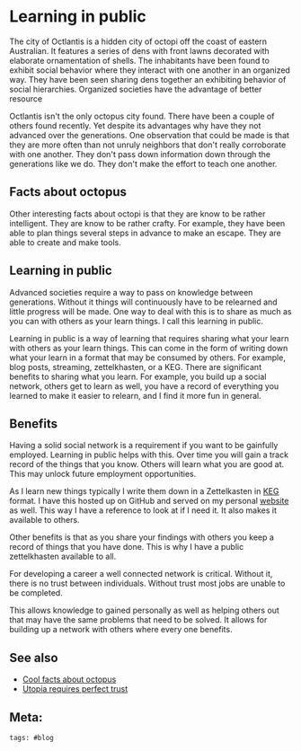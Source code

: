 # Learning in public

The city of Octlantis is a hidden city of octopi off the coast of eastern
Australian. It features a series of dens with front lawns decorated with
elaborate ornamentation of shells. The inhabitants have been found to exhibit
social behavior where they interact with one another in an organized way. They
have been seen sharing dens together an exhibiting behavior of social
hierarchies. Organized societies have the advantage of better resource

Octlantis isn't the only octopus city found. There have been a couple of others
found recently. Yet despite its advantages why have they not advanced over the
generations. One observation that could be made is that they are more often than
not unruly neighbors that don't really corroborate with one another. They don't
pass down information down through the generations like we do. They don't make
the effort to teach one another.

## Facts about octopus

Other interesting facts about octopi is that they are know to be rather
intelligent. They are know to be rather crafty. For example, they have been able
to plan things several steps in advance to make an escape. They are able to
create and make tools.

## Learning in public

Advanced societies require a way to pass on knowledge between generations.
Without it things will continuously have to be relearned and little progress
will be made. One way to deal with this is to share as much as you can with
others as your learn things. I call this learning in public.

Learning in public is a way of learning that requires sharing what your learn
with others as your learn things. This can come in the form of writing down what
your learn in a format that may be consumed by others. For example, blog posts,
streaming, zettelkhasten, or a KEG. There are significant benefits to sharing
what you learn. For example, you build up a social network, others get to learn
as well, you have a record of everything you learned to make it easier to
relearn, and I find it more fun in general.

## Benefits

Having a solid social network is a requirement if you want to be gainfully
employed. Learning in public helps with this. Over time you will gain a track
record of the things that you know. Others will learn what you are good at. This
may unlock future employment opportunities.

As I learn new things typically I write them down in a Zettelkasten in
[KEG](https://github.com/rwxrob/keg-spec) format. I have this hosted up on
GitHub and served on my personal [website](https://zet.jlrickert.me) as well.
This way I have a reference to look at if I need it. It also makes it available
to others.

Other benefits is that as you share your findings with others you keep a record
of things that you have done. This is why I have a public zettelkhasten
available to all.

For developing a career a well connected network is critical. Without it, there
is no trust between individuals. Without trust most jobs are unable to be
completed.

This allows knowledge to gained personally as well as helping others out that
may have the same problems that need to be solved. It allows for building up a
network with others where every one benefits.

## See also

- [Cool facts about octopus](../344)
- [Utopia requires perfect trust](../346)

## Meta:

    tags: #blog
